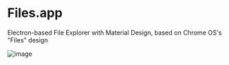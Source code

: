 # Files.app
Electron-based File Explorer with Material Design, based on Chrome OS's "Files" design

![image](https://cloud.githubusercontent.com/assets/6291467/17440925/0d19108c-5b72-11e6-9b4a-4d2c575e17a5.png)
